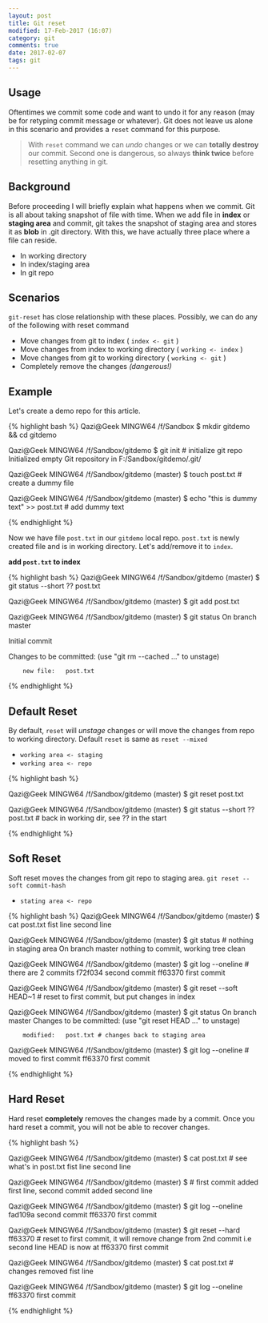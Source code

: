 ```yaml
---
layout: post
title: Git reset
modified: 17-Feb-2017 (16:07)
category: git
comments: true
date: 2017-02-07
tags: git
---
```


## Usage

Oftentimes we commit some code and want to undo it for any reason (may be for retyping commit message or whatever). Git does not
leave us alone in this scenario and provides a `reset` command for this purpose.

> With `reset` command we can *undo* changes or we can **totally destroy** our commit. Second one is dangerous, so always **think
> twice** before resetting anything in git.

## Background

Before proceeding I will briefly explain what happens when we commit. Git is all about taking
snapshot of file with time. When we add file in **index** or **staging area** and commit, git takes the snapshot of staging area
and stores it as **blob** in .git directory. With this, we have actually three place where a file can reside.

- In working directory
- In index/staging area
- In git repo

## Scenarios

`git-reset` has close relationship with these places. Possibly, we can do any of the following with reset command

- Move changes from git to index ( `index <- git` )
- Move changes from index to working directory ( `working <- index` )
- Move changes from git to working directory ( `working <- git` )
- Completely remove the changes *(dangerous!)*

## Example

Let's create a demo repo for this article. 

{% highlight bash %}
Qazi@Geek MINGW64 /f/Sandbox
$ mkdir gitdemo && cd gitdemo

Qazi@Geek MINGW64 /f/Sandbox/gitdemo
$ git init # initialize git repo
Initialized empty Git repository in F:/Sandbox/gitdemo/.git/

Qazi@Geek MINGW64 /f/Sandbox/gitdemo (master)
$ touch post.txt # create a dummy file

Qazi@Geek MINGW64 /f/Sandbox/gitdemo (master)
$ echo "this is dummy text" >> post.txt # add dummy text

{% endhighlight %}

Now we have file `post.txt` in our `gitdemo` local repo. `post.txt` is newly created file and is in working directory. Let's
add/remove it to `index`.

**add `post.txt` to index**

{% highlight bash %}
Qazi@Geek MINGW64 /f/Sandbox/gitdemo (master)
$ git  status --short
?? post.txt

Qazi@Geek MINGW64 /f/Sandbox/gitdemo (master)
$ git add post.txt

Qazi@Geek MINGW64 /f/Sandbox/gitdemo (master)
$ git status
On branch master

Initial commit

Changes to be committed:
  (use "git rm --cached <file>..." to unstage)

        new file:   post.txt

{% endhighlight %}

## Default Reset

By default, `reset` will *unstage* changes or will move the changes from repo to working directory. Default `reset` is same
as `reset --mixed`

- `working area <- staging`
- `working area <- repo`

{% highlight bash %}

Qazi@Geek MINGW64 /f/Sandbox/gitdemo (master)
$ git reset post.txt

Qazi@Geek MINGW64 /f/Sandbox/gitdemo (master)
$ git status --short
?? post.txt # back in working dir, see ?? in the start

{% endhighlight %}

## Soft Reset

Soft reset moves the changes from git repo to staging area. `git reset --soft commit-hash`

- `stating area <- repo`

{% highlight bash %}
Qazi@Geek MINGW64 /f/Sandbox/gitdemo (master)
$ cat post.txt
fist line
second line

Qazi@Geek MINGW64 /f/Sandbox/gitdemo (master)
$ git status # nothing in staging area
On branch master
nothing to commit, working tree clean

Qazi@Geek MINGW64 /f/Sandbox/gitdemo (master)
$ git log --oneline # there are 2 commits
f72f034 second commit
ff63370 first commit

Qazi@Geek MINGW64 /f/Sandbox/gitdemo (master)
$ git reset --soft HEAD~1 # reset to first commit, but put changes in index

Qazi@Geek MINGW64 /f/Sandbox/gitdemo (master)
$ git status
On branch master
Changes to be committed:
  (use "git reset HEAD <file>..." to unstage)

        modified:   post.txt # changes back to staging area


Qazi@Geek MINGW64 /f/Sandbox/gitdemo (master)
$ git  log --oneline # moved to first commit
ff63370 first commit

{% endhighlight %}

## Hard Reset

Hard reset **completely** removes the changes made by a commit. Once you hard reset a commit, you will not be able to recover changes.

{% highlight bash %}

Qazi@Geek MINGW64 /f/Sandbox/gitdemo (master)
$ cat post.txt # see what's in post.txt
fist line
second line

Qazi@Geek MINGW64 /f/Sandbox/gitdemo (master)
$ # first commit added first line, second commit added second line

Qazi@Geek MINGW64 /f/Sandbox/gitdemo (master)
$ git log --oneline
fad109a second commit
ff63370 first commit

Qazi@Geek MINGW64 /f/Sandbox/gitdemo (master)
$ git reset --hard ff63370 # reset to first commit, it will remove change from 2nd commit i.e second line
HEAD is now at ff63370 first commit

Qazi@Geek MINGW64 /f/Sandbox/gitdemo (master)
$ cat post.txt # changes removed
fist line

Qazi@Geek MINGW64 /f/Sandbox/gitdemo (master)
$ git log --oneline
ff63370 first commit

{% endhighlight %}